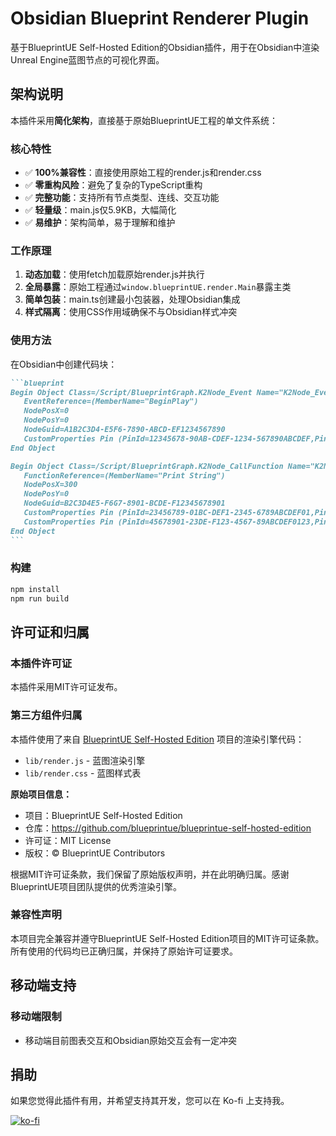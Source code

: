 # Obsidian Blueprint Renderer Plugin

基于BlueprintUE Self-Hosted Edition的Obsidian插件，用于在Obsidian中渲染Unreal Engine蓝图节点的可视化界面。

## 架构说明

本插件采用**简化架构**，直接基于原始BlueprintUE工程的单文件系统：


### 核心特性

- ✅ **100%兼容性**：直接使用原始工程的render.js和render.css
- ✅ **零重构风险**：避免了复杂的TypeScript重构
- ✅ **完整功能**：支持所有节点类型、连线、交互功能
- ✅ **轻量级**：main.js仅5.9KB，大幅简化
- ✅ **易维护**：架构简单，易于理解和维护

### 工作原理

1. **动态加载**：使用fetch加载原始render.js并执行
2. **全局暴露**：原始工程通过`window.blueprintUE.render.Main`暴露主类
3. **简单包装**：main.ts创建最小包装器，处理Obsidian集成
4. **样式隔离**：使用CSS作用域确保不与Obsidian样式冲突

### 使用方法

在Obsidian中创建代码块：

````markdown
```blueprint
Begin Object Class=/Script/BlueprintGraph.K2Node_Event Name="K2Node_Event_0"
   EventReference=(MemberName="BeginPlay")
   NodePosX=0
   NodePosY=0
   NodeGuid=A1B2C3D4-E5F6-7890-ABCD-EF1234567890
   CustomProperties Pin (PinId=12345678-90AB-CDEF-1234-567890ABCDEF,PinName="exec",Direction="EGPD_Output",PinType.PinCategory="exec")
End Object

Begin Object Class=/Script/BlueprintGraph.K2Node_CallFunction Name="K2Node_CallFunction_0"
   FunctionReference=(MemberName="Print String")
   NodePosX=300
   NodePosY=0
   NodeGuid=B2C3D4E5-F6G7-8901-BCDE-F12345678901
   CustomProperties Pin (PinId=23456789-01BC-DEF1-2345-6789ABCDEF01,PinName="exec",Direction="EGPD_Input",PinType.PinCategory="exec",LinkedTo=(K2Node_Event_0 12345678-90AB-CDEF-1234-567890ABCDEF,))
   CustomProperties Pin (PinId=45678901-23DE-F123-4567-89ABCDEF0123,PinName="In String",Direction="EGPD_Input",PinType.PinCategory="string",DefaultValue="Hello World!")
End Object
```
````

### 构建

```bash
npm install
npm run build
```

## 许可证和归属

### 本插件许可证
本插件采用MIT许可证发布。

### 第三方组件归属
本插件使用了来自 [BlueprintUE Self-Hosted Edition](https://github.com/blueprintue/blueprintue-self-hosted-edition) 项目的渲染引擎代码：

- `lib/render.js` - 蓝图渲染引擎
- `lib/render.css` - 蓝图样式表

**原始项目信息：**
- 项目：BlueprintUE Self-Hosted Edition
- 仓库：https://github.com/blueprintue/blueprintue-self-hosted-edition
- 许可证：MIT License
- 版权：© BlueprintUE Contributors

根据MIT许可证条款，我们保留了原始版权声明，并在此明确归属。感谢BlueprintUE项目团队提供的优秀渲染引擎。

### 兼容性声明

本项目完全兼容并遵守BlueprintUE Self-Hosted Edition项目的MIT许可证条款。所有使用的代码均已正确归属，并保持了原始许可证要求。 

## 移动端支持

### 移动端限制

- 移动端目前图表交互和Obsidian原始交互会有一定冲突


## 捐助

如果您觉得此插件有用，并希望支持其开发，您可以在 Ko-fi 上支持我。

[![ko-fi](https://ko-fi.com/img/githubbutton_sm.svg)](https://ko-fi.com/goderyu)